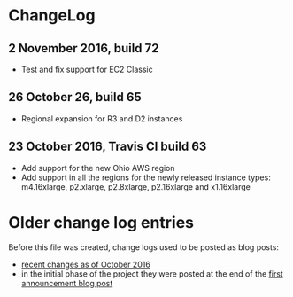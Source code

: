 # ChangeLog

## 2 November 2016, build 72
- Test and fix support for EC2 Classic

## 26 October 26, build 65
- Regional expansion for R3 and D2 instances

## 23 October 2016, Travis CI build 63
- Add support for the new Ohio AWS region
- Add support in all the regions for the newly released instance types: m4.16xlarge, p2.xlarge, p2.8xlarge, p2.16xlarge and x1.16xlarge

# Older change log entries

Before this file was created, change logs used to be posted as blog posts:
- [recent changes as of October 2016](http://blog.cloudprowess.com/aws/ec2/spot/2016/10/24/autospotting-now-supports-the-new-ohio-aws-region-and-newly-released-instance-types.html)
- in the initial phase of the project they were posted at the end of the [first announcement blog post](http://blog.cloudprowess.com/autoscaling/aws/ec2/spot/2016/04/21/my-approach-at-making-aws-ec2-affordable-automatic-replacement-of-autoscaling-nodes-with-equivalent-spot-instances.html)
